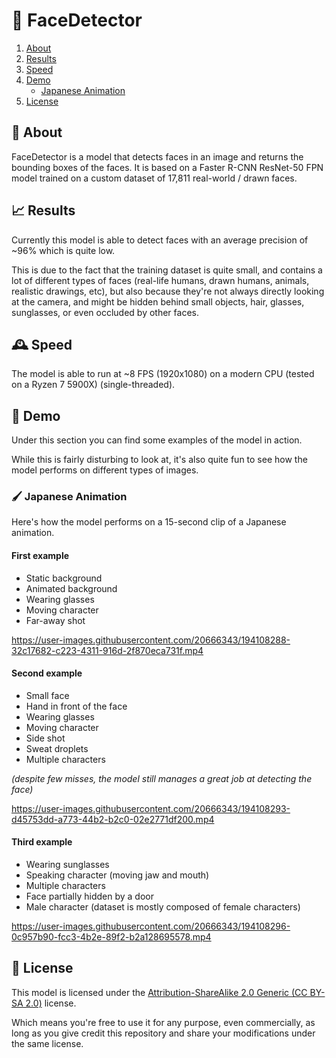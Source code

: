 # 🙋 FaceDetector

1. [About](#about)
2. [Results](#results)
3. [Speed](#results)
4. [Demo](#demo)
	* [Japanese Animation](#japanese-animation)
5. [License](#license)


## 📖 About <a name="about"></a>

FaceDetector is a model that detects faces in an image and returns the bounding boxes of the faces.
It is based on a Faster R-CNN ResNet-50 FPN model trained on a custom dataset of 17,811 real-world / drawn faces.

## 📈 Results <a name="results"></a>

Currently this model is able to detect faces with an average precision of ~96% which is quite low.

This is due to the fact that the training dataset is quite small, and contains a lot of different types of faces (real-life humans, drawn humans, animals, realistic drawings, etc), but also because they're not always directly looking at the camera, and might be hidden behind small objects, hair, glasses, sunglasses, or even occluded by other faces.

## 🕰️ Speed <a name="speed"></a>

The model is able to run at ~8 FPS (1920x1080) on a modern CPU (tested on a Ryzen 7 5900X) (single-threaded).

## 🎥 Demo <a name="demo"></a>

Under this section you can find some examples of the model in action.

While this is fairly disturbing to look at, it's also quite fun to see how the model performs on different types of images.

### 🖌️ Japanese Animation <a name="japanese-animation"></a>

Here's how the model performs on a 15-second clip of a Japanese animation.

#### First example

- Static background
- Animated background
- Wearing glasses
- Moving character
- Far-away shot

https://user-images.githubusercontent.com/20666343/194108288-32c17682-c223-4311-916d-2f870eca731f.mp4

#### Second example

- Small face
- Hand in front of the face
- Wearing glasses
- Moving character
- Side shot
- Sweat droplets
- Multiple characters

_(despite few misses, the model still manages a great job at detecting the face)_

https://user-images.githubusercontent.com/20666343/194108293-d45753dd-a773-44b2-b2c0-02e2771df200.mp4

#### Third example

- Wearing sunglasses
- Speaking character (moving jaw and mouth)
- Multiple characters
- Face partially hidden by a door
- Male character (dataset is mostly composed of female characters)

https://user-images.githubusercontent.com/20666343/194108296-0c957b90-fcc3-4b2e-89f2-b2a128695578.mp4


## 📝 License <a name="license"></a>

This model is licensed under the [Attribution-ShareAlike 2.0 Generic (CC BY-SA 2.0)](https://creativecommons.org/licenses/by-sa/2.0/) license.

Which means you're free to use it for any purpose, even commercially, as long as you give credit this repository and share your modifications under the same license.
